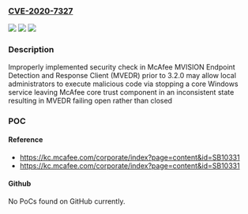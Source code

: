 ### [CVE-2020-7327](https://cve.mitre.org/cgi-bin/cvename.cgi?name=CVE-2020-7327)
![](https://img.shields.io/static/v1?label=Product&message=McAfee%20MVISION%20Endpoint%20Detection%20and%20Response%20&color=blue)
![](https://img.shields.io/static/v1?label=Version&message=3.x%3C%203.2.0%20&color=brighgreen)
![](https://img.shields.io/static/v1?label=Vulnerability&message=CWE-290%20Authentication%20Bypass%20by%20Spoofing&color=brighgreen)

### Description

Improperly implemented security check in McAfee MVISION Endpoint Detection and Response Client (MVEDR) prior to 3.2.0 may allow local administrators to execute malicious code via stopping a core Windows service leaving McAfee core trust component in an inconsistent state resulting in MVEDR failing open rather than closed

### POC

#### Reference
- https://kc.mcafee.com/corporate/index?page=content&id=SB10331
- https://kc.mcafee.com/corporate/index?page=content&id=SB10331

#### Github
No PoCs found on GitHub currently.

